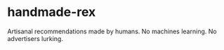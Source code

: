 handmade-rex
============

Artisanal recommendations made by humans. No machines learning. No advertisers lurking.
